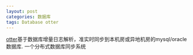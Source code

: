 ```yaml
---
layout: post
categories: 数据库
tags: Database otter
---
```


[otter](https://github.com/alibaba/otter)基于数据库增量日志解析，准实时同步到本机房或异地机房的mysql/oracle数据库. 一个分布式数据库同步系统